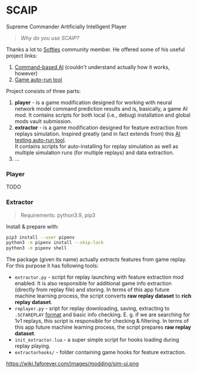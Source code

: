 # SCAIP
Supreme Commander Artificially Intelligent Player
> _Why do you use SCAIP?_

Thanks a lot to [Softles](https://github.com/HardlySoftly) community member. He offered some of his useful project links:
1. [Command-based AI](https://github.com/HardlySoftly/DilliDalli) (couldn't understand actually how it works, however)
2. [Game auto-run tool](https://github.com/HardlySoftly/FAF-AI-Autorun)

Project consists of three parts:
1. **player** - is a game modification designed for working with neural network model command prediction results and is, basically, a game AI mod.
   It contains scripts for both local (i.e., debug) installation and global mods vault submission.
2. **extractor** - is a game modification designed for feature extraction from replays simulation. Inspired greatly (and in fact extends from) this [AI testing auto-run tool](https://github.com/HardlySoftly/FAF-AI-Autorun).  
   It contains scripts for auto-installing for replay simulation as well as multiple simulation runs (for multiple replays) and data extraction.
3. ...

### Player

TODO

### Extractor

> Requirements: python3.9, pip3  

Install & prepare with:
```bash
pip3 install --user pipenv
python3 -m pipenv install --skip-lock
python3 -m pipenv shell
```  

The package (given its name) actually _extracts_ features from game replay.
For this purpose it has following tools:
- `extractor.py` - script for replay launching with feature extraction mod enabled.
It is also responsible for additional game info extraction (directly from replay file) and storing.
In terms of this app future machine learning process, the script converts **raw replay dataset** to **rich replay dataset**.  
- `replayer.py` - sript for replay downloading, saving, extracting to `.SCFAREPLAY` [format](https://vk.com/away.php?to=https%3A%2F%2Fgist.github.com%2Fyaniv-aknin%2Ffd0155b62f3d673e2c05fee5d8df0ba5&cc_key=) and basic info checking.
E. g. if we are searching for 1v1 replays, this script is responsible for checking & filtering.
In terms of this app future machine learning process, the script prepares **raw replay dataset**.  
- `init_extractor.lua` - a super simple script for hooks loading during replay playing.  
- `extractorhooks/` - folder containing game hooks for feature extraction.

https://wiki.faforever.com/images/modding/sim-ui.png
